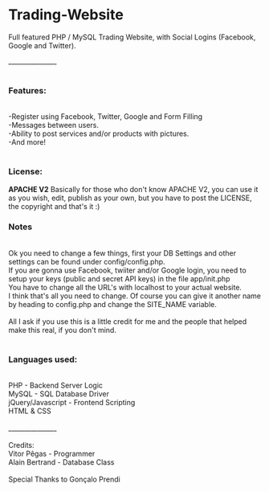 Trading-Website
===============

Full featured PHP / MySQL Trading Website, with Social Logins (Facebook, Google and Twitter).

_______________<br>
<br>
<h3>Features:</h3><br>
-Register using Facebook, Twitter, Google and Form Filling<br>
-Messages between users.<br>
-Ability to post services and/or products with pictures.<br>
-And more!<br>
<br>
<h3>License: </h3> <b>APACHE V2</b>
Basically for those who don't know APACHE V2, you can use it as you wish, edit, publish as your own, but you have to post the LICENSE, the copyright and that's it :)
<br>
<h3>Notes</h3><br>
Ok you need to change a few things, first your DB Settings and other settings can be found under config/config.php.<br>
If you are gonna use Facebook, twiiter and/or Google login, you need to setup your keys (public and secret API keys) in the file app/init.php<br>
You have to change all the URL's with localhost to your actual website.<br>
I think that's all you need to change. Of course you can give it another name by heading to config.php and change the SITE_NAME variable.<br>
<br>
All I ask if you use this is a little credit for me and the people that helped make this real, if you don't mind.<br>
<br>
<h3>Languages used:</h3><br>
PHP - Backend Server Logic<br>
MySQL - SQL Database Driver<br>
jQuery/Javascript - Frontend Scripting<br>
HTML & CSS<br>
<br>
_______________<br>
<br>
Credits:<br>
Vitor Pêgas - Programmer<br>
Alain Bertrand - Database Class<br>
<br>
Special Thanks to Gonçalo Prendi<br>
